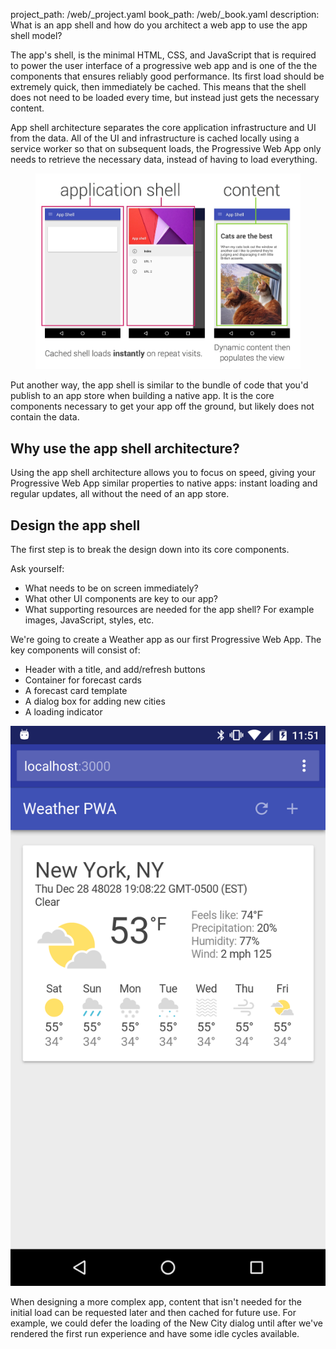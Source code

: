 project_path: /web/_project.yaml
book_path: /web/_book.yaml
description: What is an app shell and how do you architect a web app to use the app shell model?

<p class="intro">
The app's shell, is the minimal HTML, CSS, and JavaScript that is required to 
power the user interface of a progressive web app and is one of the the 
components that ensures reliably good performance. Its first load should be 
extremely quick, then immediately be cached. This means that the shell does not 
need to be loaded every time, but instead just gets the necessary content.
</p>



App shell architecture separates the core application infrastructure and UI from 
the data. All of the UI and infrastructure is cached locally using a service 
worker so that on subsequent loads, the Progressive Web App only needs to retrieve 
the necessary data, instead of having to load everything.

<figure>
  <img src="images/appshell.jpg" /> 
</figure>

Put another way, the app shell is similar to the bundle of code that you'd 
publish to an app store when building a native app. It is the core components 
necessary to get your app off the ground, but likely does not contain the data.

## Why use the app shell architecture?

Using the app shell architecture allows you to focus on speed, giving your 
Progressive Web App similar properties to native apps: instant loading and 
regular updates, all without the need of an app store.

## Design the app shell 

The first step is to break the design down into its core components. 

Ask yourself:

* What needs to be on screen immediately?
* What other UI components are key to our app? 
* What supporting resources are needed for the app shell? For example images, 
  JavaScript, styles, etc.

We're going to create a Weather app as our first Progressive Web App. The key 
components will consist of:

<div class="mdl-grid">
  <div class="mdl-cell mdl-cell--6-col">
    <ul>
      <li>Header with a title, and add/refresh buttons</li>
      <li>Container for forecast cards</li>
      <li>A forecast card template</li>
      <li>A dialog box for adding new cities</li>
      <li>A loading indicator</li> 
    </ul>
  </div>
  <div class="mdl-cell mdl-cell--6-col">
    <img src="images/weather-ss.png">
  </div>
</div>

When designing a more complex app, content that isn't needed for the 
initial load can be requested later and then cached for future use. For example, 
we could defer the loading of the New City dialog until after we've rendered the 
first run experience and have some idle cycles available.

